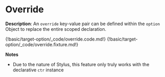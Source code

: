 # Override

__Description__: An `override` key-value pair can be defined within the `option` Object to replace the entire scoped declaration.

{!basic/target-option/_code/override.code.md!}
{!basic/target-option/_code/override.fixture.md!}

__Notes__

+ Due to the nature of Stylus, this feature only truly works with the declarative `ctr` instance

<div class="cf"></div>
<div class="end-last"></div>

